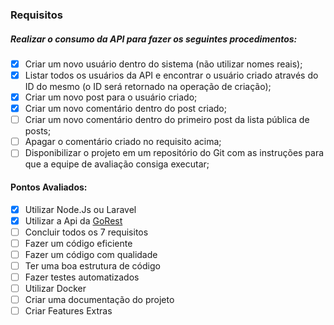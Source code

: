 ### Requisitos
##### Realizar o consumo da API para fazer os seguintes procedimentos:

- [x] Criar um novo usuário dentro do sistema (não utilizar nomes reais);
- [x] Listar todos os usuários da API e encontrar o usuário criado através do ID do mesmo (o ID será retornado na operação de criação);
- [x] Criar um novo post para o usuário criado;
- [x] Criar um novo comentário dentro do post criado;
- [ ] Criar um novo comentário dentro do primeiro post da lista pública de posts;
- [ ] Apagar o comentário criado no requisito acima;
- [ ] Disponibilizar o projeto em um repositório do Git com as instruções para que a equipe de avaliação consiga executar;

#### Pontos Avaliados:

- [x] Utilizar Node.Js ou Laravel
- [x] Utilizar a Api da [GoRest](https://gorest.co.in/)
- [ ] Concluir todos os 7 requisitos
- [ ] Fazer um código eficiente
- [ ] Fazer um código com qualidade
- [ ] Ter uma boa estrutura de código
- [ ] Fazer testes automatizados
- [ ] Utilizar Docker
- [ ] Criar uma documentação do projeto
- [ ] Criar Features Extras